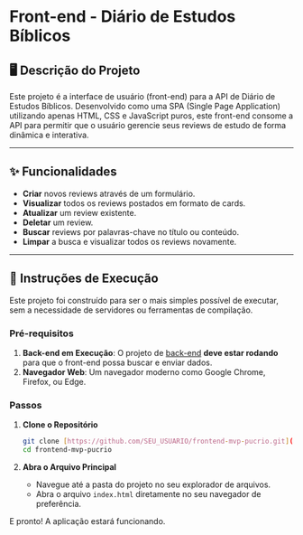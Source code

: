 # Front-end - Diário de Estudos Bíblicos

## 🖥️ Descrição do Projeto

Este projeto é a interface de usuário (front-end) para a API de Diário de Estudos Bíblicos. Desenvolvido como uma SPA (Single Page Application) utilizando apenas HTML, CSS e JavaScript puros, este front-end consome a API para permitir que o usuário gerencie seus reviews de estudo de forma dinâmica e interativa.

---

## ✨ Funcionalidades

* **Criar** novos reviews através de um formulário.
* **Visualizar** todos os reviews postados em formato de cards.
* **Atualizar** um review existente.
* **Deletar** um review.
* **Buscar** reviews por palavras-chave no título ou conteúdo.
* **Limpar** a busca e visualizar todos os reviews novamente.

---

## 🚀 Instruções de Execução

Este projeto foi construído para ser o mais simples possível de executar, sem a necessidade de servidores ou ferramentas de compilação.

### Pré-requisitos

1.  **Back-end em Execução**: O projeto de [back-end](https://github.com/SEU_USUARIO/backend-mvp-pucrio) **deve estar rodando** para que o front-end possa buscar e enviar dados.
2.  **Navegador Web**: Um navegador moderno como Google Chrome, Firefox, ou Edge.

### Passos

1.  **Clone o Repositório**
    ```bash
    git clone [https://github.com/SEU_USUARIO/frontend-mvp-pucrio.git](https://github.com/SEU_USUARIO/frontend-mvp-pucrio.git)
    cd frontend-mvp-pucrio
    ```

2.  **Abra o Arquivo Principal**
    * Navegue até a pasta do projeto no seu explorador de arquivos.
    * Abra o arquivo `index.html` diretamente no seu navegador de preferência.

E pronto! A aplicação estará funcionando.